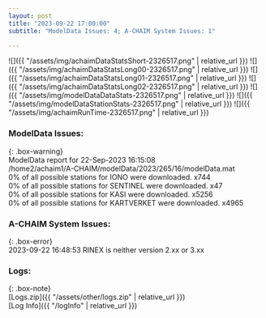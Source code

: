 ```yaml
---
layout: post
title: "2023-09-22 17:00:00"
subtitle: "ModelData Issues: 4; A-CHAIM System Issues: 1"

---
```


![]({{ "/assets/img/achaimDataStatsShort-2326517.png" | relative_url }})
![]({{ "/assets/img/achaimDataStatsLong00-2326517.png" | relative_url }})
![]({{ "/assets/img/achaimDataStatsLong01-2326517.png" | relative_url }})
![]({{ "/assets/img/achaimDataStatsLong02-2326517.png" | relative_url }})
![]({{ "/assets/img/modelDataDataStats-2326517.png" | relative_url }})
![]({{ "/assets/img/modelDataStationStats-2326517.png" | relative_url }})
![]({{ "/assets/img/achaimRunTime-2326517.png" | relative_url }})


### ModelData Issues:  
  
{: .box-warning}  
 ModelData report for 22-Sep-2023 16:15:08   
 /home2/achaim1/A-CHAIM/modelData/2023/265/16/modelData.mat   
 0% of all possible stations for IONO were downloaded. x744   
 0% of all possible stations for SENTINEL were downloaded. x47   
 0% of all possible stations for KASI were downloaded. x5256   
 0% of all possible stations for KARTVERKET were downloaded. x4965   
  
### A-CHAIM System Issues:  
  
{: .box-error}  
2023-09-22 16:48:53 RINEX is neither version 2.xx or 3.xx  

### Logs:  
  
{: .box-note}  
[Logs.zip]({{ "/assets/other/logs.zip" | relative_url }})  
[Log Info]({{ "/logInfo" | relative_url }})  
